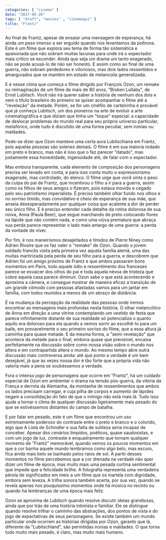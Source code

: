 ```yaml
---
categories: [ "cinema" ]
date: "2017-05-26"
tags: [ "draft", "movies" , "cinemaqui" ]
title: "Frantz"
---
```

Ao final de Frantz, apesar de ensaiar uma mensagem de esperança, há
ainda um peso imenso a ser erguido quando nos levantamos da poltrona. Este
é um filme que explora seu tema de forma tão sistemática e apaixonada
que não sobram muitas lacunas para onde irá o espectador mais crítico
se esconder. Ainda que seja um drama um tanto exagerado, não se pode
acusá-lo de não ser honesto. E assim como ao final de uma guerra, não
sobram perdedores e vitoriosos, mas dois lados ressentidos e amargurados
que se mantém em estado de melancolia generalizada.

E é nesse clima que começa o filme dirigido por François Ozon, um
remake ou reimaginação de um filme de mais de 80 anos, "Broken Lullaby",
de Ernst Lubitsch. Você não irá querer saber a história de nenhum
dos dois e nem o título brasileiro do primeiro se quiser acompanhar o
filme até a "revelação" da metade. Porém, se for um cinéfilo de
carteirinha é provável que já conheça Lubitsch, um dos pioneiros
na arte de evoluir a arte cinematográfica e que diziam que tinha um
"toque" especial: a capacidade de deslocar problemas do mundo real para
seu próprio universo particular, metafórico, onde tudo é discutido
de uma forma peculiar, sem ironias ou maldades.

Pode-se dizer que Ozon manteve uma certa aura Lubitschiana em Frantz,
pois aquelas pessoas são solenes demais. O filme é em sua maioria
rodado em preto e branco, mas não é isso que o faz parecer "datado", mas
justamente essa honestidade, ingenuidade até, de falar com o espectador.

Mas embora transparente, cada elemento de composição dos personagens
precisa ser levado em conta, e para isso conta muito o expressionismo
exagerado, mas controlado, do elenco. O filme urge que você sinta o peso
da culpa do pai de Frantz, que incentivou o filho a ir para a guerra,
assim como os filhos de seus amigos o fizeram, pois estava movido e
cegado pelo seu patriotismo imperialista. É preciso também olhar fundo
nos olhos e no sorriso tímido, mas convidativo e cheio de esperança de
sua mãe, que anseia desesperadamente por qualquer coisa que acalente a
dor de perder seu único filho. E é preciso entender cada detalhe da
rotina dolorosa de sua noiva, Anna (Paula Beer), que segue marchando
de preto colocando flores na lápide que não contém nada, e como uma
viúva prematura que abraça sua perda parece representar o lado mais
amargo de uma guerra: a perda da vontade de viver.

Por fim, é nos maneirismos desajeitados e tímidos de Pierre Niney como
Adrien Rivoire que se faz valer o "remake" de Ozon. Quando o jovem soldado
francês visita pela primeira vez aquela família alemã, uma das muitas
martirizada pela perda de seu filho para a guerra, e descobrem que Adrien
foi um amigo próximo de Frantz e que ambos passaram bons momentos em
Paris, todo aquele ódio e ressentimento dos franceses parece se esvaicer
dos olhos do pai e toda aquela névoa de tristeza que cobre aquela casa
parece diminuir. Ozon sabe o que está acontecendo e aproxima a câmera,
e consegue mostrar de maneira eficaz a transição de um grande cômodo
com pessoas afastadas vamos para um jantar em família, com todos reunidos
a menos de um abraço de distância.

É na mudança da percepção da realidade das pessoas onde iremos
encontrar as mensagens mais profundas nesta história. O olhar
melancólico de Anna em direção a uma vitrine contemplando um
vestido de festa que parece infinitamente distante de sua realidade só
potencializa o quanto aquilo era doloroso para ela quando a vemos sorrir
ao escolhê-lo para um baile, em provavelmente o seu primeiro sorriso do
filme, que a essa altura já caminha para quase metade. E da mesma forma,
a "semi-revelação" que acontece da metade para o final, embora quase
que previsível, encaixa perfeitamente na discussão sobre como nossa
visão sobre o mundo nos altera e em contrapartida altera o mundo. Ao
mesmo tempo abre outra discussão mais controversa ainda: até que ponto
a verdade é um bem desejável, já que às vezes nossa dor é tão forte
que a própria vida não valeria mais a pena se soubéssemos a verdade.

Fora o intenso jogo de personagens que ocorre em "Frantz", há um cuidado
especial de Ozon em ambientar o drama na tensão pós-guerra, da vitória
da França e derrota da Alemanha, da montanha de ressentimentos que
ambos os lados precisam carregar, e cuja pilha de corpos e aumento de
lápides negam a consolidação do fato de que o inimigo não está mais
lá. Tudo isso ajuda a tornar o clima de qualquer discussão ligeiramente
mais pesado do que se estivéssemos distantes do campo de batalha.

E por falar em pesado, este é um filme que encontrou um uso
extremamente poderoso do contraste entre o preto e branco e o colorido,
algo que A Lista de Schindler e sua falta de sutileza seria incapaz de
conceber. Apesar dos cenários límpidos, poéticos, quase saudosistas,
e com um jogo de luz, contraste e enquadramento que tornam qualquer
momento de "Frantz" memorável, quando vemos os poucos momentos em que a
cor banha aquele mundo lembramos como algo belo, mas escuro, fica ainda
mais belo se banhado pelos raios de sol. A partir desses momentos no
filme percebemos que a cor drenada na verdade não quer dizer um filme
de época, mas muito mais uma pesada cortina sentimental que impede que
a felicidade brilhe. A fotografia representa uma verdadeira pérola de
significados em meio a um filme que os martela com dignidade, embora sem
leveza. A trilha sonora também acerta, por sua vez, quando se revela
apenas nos pouquíssimo momentos onde há música no recinto ou quando
há lembranças de uma época mais feliz.

Ozon se aproxima de Lubitsch quando resolve discutir ideias grandiosas,
ainda que por trás de uma história intimista e familiar. Ele
se distingue quando resolve trilhar o caminho das abstrações, dos
pontos de vista e do jogo de expectativas de seus personagens. Se existe
também um mundo particular onde ocorrem as histórias dirigidas por Ozon,
garanto que lá, diferente da "Lubitschland", são permitidas ironias e
maldades. O que torna tudo muito mais pesado, é claro, mas muito mais
humano.
